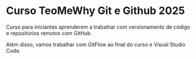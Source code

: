 # Curso TeoMeWhy Git e Github 2025

Curso para iniciantes aprenderem a trabalhar com versionamento de código e repositórios remotos com GitHub.

Além disso, vamos trabalhar com GitFlow ao final do curso e Visual Studio Code.